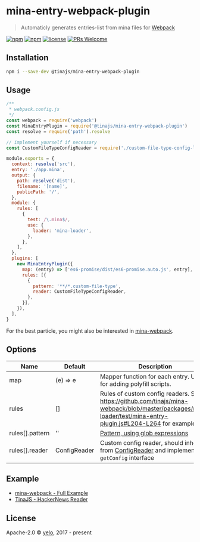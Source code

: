 # mina-entry-webpack-plugin

> Automaticly generates entries-list from mina files for [Webpack](https://webpack.js.org/)

[![npm](https://img.shields.io/npm/v/@tinajs/mina-entry-webpack-plugin.svg?style=flat-square)](https://www.npmjs.com/package/@tinajs/mina-entry-webpack-plugin)
[![npm](https://img.shields.io/npm/dw/@tinajs/mina-entry-webpack-plugin.svg?style=flat-square)](https://www.npmjs.com/package/@tinajs/mina-entry-webpack-plugin)
[![license](https://img.shields.io/npm/l/@tinajs/mina-entry-webpack-plugin.svg?style=flat-square)](./LICENSE)
[![PRs Welcome](https://img.shields.io/badge/PRs-welcome-brightgreen.svg?style=flat-square)](http://makeapullrequest.com)

## Installation

```bash
npm i --save-dev @tinajs/mina-entry-webpack-plugin
```

## Usage

```javascript
/**
 * webpack.config.js
 */
const webpack = require('webpack')
const MinaEntryPlugin = require('@tinajs/mina-entry-webpack-plugin')
const resolve = require('path').resolve

// implement yourself if necessary
const CustomFileTypeConfigReader = require('./custom-file-type-config-loader')

module.exports = {
  context: resolve('src'),
  entry: './app.mina',
  output: {
    path: resolve('dist'),
    filename: '[name]',
    publicPath: '/',
  },
  module: {
    rules: [
      {
        test: /\.mina$/,
        use: {
          loader: 'mina-loader',
        },
      },
    ],
  },
  plugins: [
    new MinaEntryPlugin({
      map: (entry) => ['es6-promise/dist/es6-promise.auto.js', entry],
      rules: [{
        {
          pattern: '**/*.custom-file-type',
          reader: CustomFileTypeConfigReader,
        },
      }],
    }),
  ],
}
```

For the best particle, you might also be interested in [mina-webpack](https://github.com/tinajs/mina-webpack/).

## Options

| Name            | Default      | Description                                                                                                                                                  |
| --------------- | ------------ | ------------------------------------------------------------------------------------------------------------------------------------------------------------ |
| map             | (e) => e     | Mapper function for each entry. Useful for adding polyfill scripts.                                                                                          |
| rules           | []           | Rules of custom config readers. See https://github.com/tinajs/mina-webpack/blob/master/packages/mina-loader/test/mina-entry-plugin.js#L204-L264 for examples |
| rules[].pattern | ''           | [Pattern, using glob expressions](https://www.npmjs.com/package/minimatch)                                                                                   |
| rules[].reader  | ConfigReader | Custom config reader, should inherit from [ConfigReader](./lib/interfaces/config-reader.js) and implement its `getConfig` interface                          |

## Example

- [mina-webpack - Full Example](https://github.com/tinajs/mina-webpack/tree/master/example)
- [TinaJS - HackerNews Reader](https://github.com/tinajs/tina-hackernews)

## License

Apache-2.0 &copy; [yelo](https://github.com/imyelo), 2017 - present
